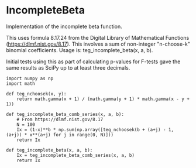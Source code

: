 # IncompleteBeta
Implementation of the incomplete beta function.

This uses formula 8.17.24 from the Digital Library of Mathematical Functions (https://dlmf.nist.gov/8.17). This involves a sum of non-integer "n-choose-k" binomial coefficients. Usage is: teg_incomplete_beta(x, a, b).

Initial tests using this as part of calculating p-values for F-tests gave the same results as SciPy up to at least three decimals.

```
import numpy as np
import math

def teg_nchoosek(x, y):
    return math.gamma(x + 1) / (math.gamma(y + 1) * math.gamma(x - y + 1))

def teg_incomplete_beta_comb_series(x, a, b):
    # From https://dlmf.nist.gov/8.17
    N = 100
    Ix = (1-x)**b * np.sum(np.array([teg_nchoosek(b + (a+j) - 1, (a+j)) * x**(a+j) for j in range(0, N)]))
    return Ix

def teg_incomplete_beta(x, a, b):
    Ix = teg_incomplete_beta_comb_series(x, a, b)
    return Ix
```
